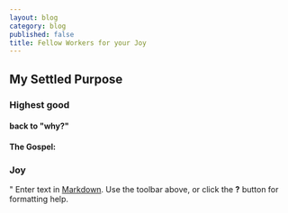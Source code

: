 ```yaml
---
layout: blog
category: blog
published: false
title: Fellow Workers for your Joy
---
```


## My Settled Purpose
### Highest good

#### back to "why?"

#### The Gospel:

### Joy

"
Enter text in [Markdown](http://daringfireball.net/projects/markdown/). Use the toolbar above, or click the **?** button for formatting help.

